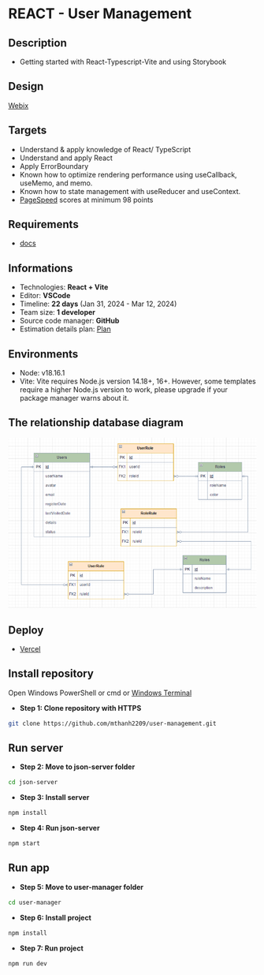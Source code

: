 # REACT - User Management

## Description

- Getting started with React-Typescript-Vite and using Storybook

## Design

[Webix](https://webix.com/demos/user-manager/)

## Targets

- Understand & apply knowledge of React/ TypeScript
- Understand and apply React
- Apply ErrorBoundary
- Known how to optimize rendering performance using useCallback, useMemo, and memo.
- Known how to state management with useReducer and useContext.
- [PageSpeed](https://pagespeed.web.dev/) scores at minimum 98 points

## Requirements

- [docs](https://docs.google.com/document/d/1zGBaCrptkQuzsg-Q48ToL7C3XiaYtVLbs9M5mpLYBxs/edit?usp=sharing)

## Informations

- Technologies: **React + Vite**
- Editor: **VSCode**
- Timeline: **22 days** (Jan 31, 2024 - Mar 12, 2024)
- Team size: **1 developer**
- Source code manager: **GitHub**
- Estimation details plan: [Plan](https://docs.google.com/document/d/1XIBwj3kN9eNCUq9RS8sfHXvgVpcLdhP8gV-SDe6t16Y/edit?usp=sharing)

## Environments

- Node: v18.16.1
- Vite: Vite requires Node.js version 14.18+, 16+. However, some templates require a higher Node.js version to work, please upgrade if your package manager warns about it.

## The relationship database diagram

![database diagram](public/diagram.png)

## Deploy

- [Vercel](https://user-management-mthanh2209.vercel.app)

## Install repository

Open Windows PowerShell or cmd or [Windows Terminal](https://www.microsoft.com/en-gb/p/windows-terminal/9n0dx20hk701?rtc=1&activetab=pivot:overviewtab)

- **Step 1: Clone repository with HTTPS**

```bash
git clone https://github.com/mthanh2209/user-management.git
```

## Run server

- **Step 2: Move to json-server folder**

```bash
cd json-server
```

- **Step 3: Install server**

```bash
npm install
```

- **Step 4: Run json-server**

```bash
npm start
```

## Run app

- **Step 5: Move to user-manager folder**

```bash
cd user-manager
```

- **Step 6: Install project**

```bash
npm install
```

- **Step 7: Run project**

```bash
npm run dev
```
